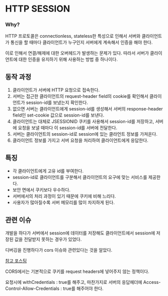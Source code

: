 # HTTP SESSION

### Why?

HTTP 프로토콜은 connectionless, stateless한 특성으로 인해서 서버와 클라이언트가 통신을 할 때마다 클라이언트가 누구인지 서버에게 계속해서 인증을 해야 한다.

이로 인해서 연결/해제에 대한 오버헤드가 발생하는 문제가 있다. 따라서 서버가 클라이언트에 대한 인증을 유지하기 위해 사용하는 방법 중 하나이다.



## 동작 과정

1. 클라이언트가 서버에 HTTP 요청으로 접속한다.
2. 서버는 접근한 클라이언트의 request-header field의 cookie를 확인해서 클라이언트가 session-id를 보냈는지 확인한다.
3. 없으면 서버는 클라이언트에게 session-id를 생성해서 서버의 response-header field인 set-cookie 값으로 session-id를 보낸다.
4. 클라이언트는 대체로 JSESSIONID 쿠키를 사용해서 session-id를 저장하고, 서버에 요청을 보낼 때마다 이 session-id를 서버에 전달한다.
5. 서버는 클라이언트의 session-id로 session에 있는 클라언트 정보를 가져온다.
6. 클라이언트 정보를 가지고 서버 요청을 처리하여 클라이언트에게 응답한다.



## 특징

- 각 클라이언트에게 고유 id를 부여한다.
- session-id로 클라이언트를 구분해서 클라이언트의 요구에 맞는 서비스를 제공한다.
- 보안 면에서 쿠키보다 우수하다.
- 서버에서의 처리 과정이 있기 때문에 쿠키에 비해 느리다.
- 사용자가 많아질수록 서버 메모리를 많이 차지하게 된다.



## 관련 이슈

개발을 하다가 서버에서 session에 데이터를 저장해도 클라이언트에서 session에 저장된 값을 전달받지 못하는 경우가 있었다.

디버깅을 진행하다가 cors 이슈와 관련있다는 것을 알았다.

[참고 포스팅](https://kosaf04pyh.tistory.com/152)

CORS에서는 기본적으로 쿠키를 request headers에 넣어주지 않는 정책이다.

요청시에 withCredentials : true를 해주고, 마찬가지로 서버의 응답헤더에 Access-Control-Allow-Credentials : true를 해주어야 한다.